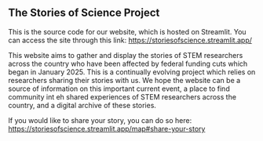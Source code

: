 ## The Stories of Science Project
This is the source code for our website, which is hosted on Streamlit. You can access the site through this link: https://storiesofscience.streamlit.app/

This website aims to gather and display the stories of STEM researchers across the country who have been affected by federal funding cuts which began in January 2025. This is a continually evolving project which relies on researchers sharing their stories with us. We hope the website can be a source of information on this important current event, a place to find community int eh shared experiences of STEM researchers across the country, and a digital archive of these stories. 

If you would like to share your story, you can do so here: https://storiesofscience.streamlit.app/map#share-your-story
